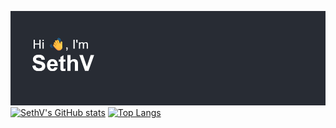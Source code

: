[![Banner](https://github.com/SVRECCO/SVRECCO/raw/main/header.png)](https://github.com/SVRECCO/SVRECCO)
[![SethV's GitHub stats](https://github-readme-stats.vercel.app/api?username=SVRECCO&show_icons=true&theme=onedark&show=reviews,discussions_started,discussions_answered,prs_merged,prs_merged_percentage)](https://github.com/SVRECCO/github-readme-stats)
[![Top Langs](https://github-readme-stats.vercel.app/api/top-langs/?username=SVRECCO&show_icons=true&theme=onedark&layout=donut)](https://github.com/SVRECCO/github-readme-stats)

